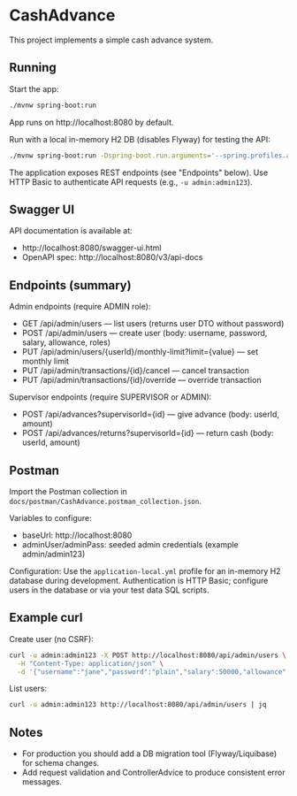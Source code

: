 # CashAdvance

This project implements a simple cash advance system.

## Running

Start the app:

```bash
./mvnw spring-boot:run
```

App runs on http://localhost:8080 by default.

Run with a local in-memory H2 DB (disables Flyway) for testing the API:

```bash
./mvnw spring-boot:run -Dspring-boot.run.arguments='--spring.profiles.active=local'
```

The application exposes REST endpoints (see "Endpoints" below). Use HTTP Basic to authenticate API requests (e.g., `-u admin:admin123`).

## Swagger UI

API documentation is available at:

- http://localhost:8080/swagger-ui.html
- OpenAPI spec: http://localhost:8080/v3/api-docs

## Endpoints (summary)

Admin endpoints (require ADMIN role):

- GET  /api/admin/users — list users (returns user DTO without password)
- POST /api/admin/users — create user (body: username, password, salary, allowance, roles)
- PUT  /api/admin/users/{userId}/monthly-limit?limit={value} — set monthly limit
- PUT  /api/admin/transactions/{id}/cancel — cancel transaction
- PUT  /api/admin/transactions/{id}/override — override transaction

Supervisor endpoints (require SUPERVISOR or ADMIN):

- POST /api/advances?supervisorId={id} — give advance (body: userId, amount)
- POST /api/advances/returns?supervisorId={id} — return cash (body: userId, amount)

## Postman

Import the Postman collection in `docs/postman/CashAdvance.postman_collection.json`.

Variables to configure:
- baseUrl: http://localhost:8080
- adminUser/adminPass: seeded admin credentials (example admin/admin123)

Configuration:
Use the `application-local.yml` profile for an in-memory H2 database during development. Authentication is HTTP Basic; configure users in the database or via your test data SQL scripts.

## Example curl

Create user (no CSRF):

```bash
curl -u admin:admin123 -X POST http://localhost:8080/api/admin/users \
  -H "Content-Type: application/json" \
  -d '{"username":"jane","password":"plain","salary":50000,"allowance":2000,"roles":["EMPLOYEE"]}'
```

List users:

```bash
curl -u admin:admin123 http://localhost:8080/api/admin/users | jq
```

## Notes

- For production you should add a DB migration tool (Flyway/Liquibase) for schema changes.
- Add request validation and ControllerAdvice to produce consistent error messages.
